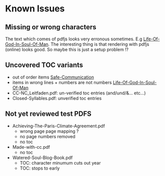 # Known Issues

## Missing or wrong characters

The text which comes of pdfjs looks very erronous sometimes. E.g [Life-Of-God-In-Soul-Of-Man](examples/Life-Of-God-In-Soul-Of-Man.pdf).
The interesting thing is that rendering with pdfjs (online) looks good. So maybe this is just a setup problem !?

## Uncovered TOC variants

- out of order items [Safe-Communication](examples/Safe-Communication.pdf)
- items in wrong lines + numbers are not numbers [Life-Of-God-In-Soul-Of-Man](examples/Life-Of-God-In-Soul-Of-Man.pdf)
- CC-NC_Leitfaden.pdf: un-verified toc entries (and/und/&... etc...)
- Closed-Syllables.pdf: unverified toc entries

## Not yet reviewed test PDFS

- Achieving-The-Paris-Climate-Agreement.pdf
  - wrong page page mapping ?
  - no page numbers removed
  - no toc
- Made-with-cc.pdf
  - no toc
- Watered-Soul-Blog-Book.pdf
  - TOC: character minumum cuts out year
  - TOC: stops to early
